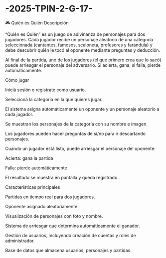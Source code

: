 # -2025-TPIN-2-G-17-
🎮 Quién es Quién
Descripción

“Quién es Quién” es un juego de adivinanza de personajes para dos jugadores. Cada jugador recibe un personaje aleatorio de una categoría seleccionada (cantantes, famosos, scaloneta, profesores y farándula) y debe descubrir quién le tocó al oponente mediante preguntas y deducción.

Al final de la partida, uno de los jugadores (el que primero crea que lo sacó) puede arriesgar el personaje del adversario. Si acierta, gana; si falla, pierde automáticamente.

Cómo jugar

Iniciá sesión o registrate como usuario.

Seleccioná la categoría en la que quieres jugar.

El sistema asigna automáticamente un oponente y un personaje aleatorio a cada jugador.

Se muestran los personajes de la categoría con su nombre e imagen.

Los jugadores pueden hacer preguntas de sí/no para ir descartando personajes.

Cuando un jugador está listo, puede arriesgar el personaje del oponente:

Acierta: gana la partida

Falla: pierde automáticamente

El resultado se muestra en pantalla y queda registrado.

Características principales

Partidas en tiempo real para dos jugadores.

Oponente asignado aleatoriamente.

Visualización de personajes con foto y nombre.

Sistema de arriesgar que determina automáticamente el ganador.

Gestión de usuarios, incluyendo creación de cuentas y roles de administrador.

Base de datos que almacena usuarios, personajes y partidas.
